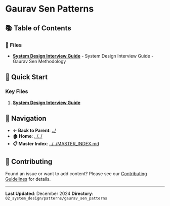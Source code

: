 # Gaurav Sen Patterns

## 📚 Table of Contents

### 📄 Files

- **[System Design Interview Guide](system_design_interview_guide.md)** - System Design Interview Guide - Gaurav Sen Methodology

## 🚀 Quick Start

### Key Files
1. **[System Design Interview Guide](system_design_interview_guide.md)**

## 🔗 Navigation

- **← Back to Parent**: [../](../)
- **🏠 Home**: [../../](../..)
- **📋 Master Index**: [../../MASTER_INDEX.md](../../../MASTER_INDEX.md)

## 🤝 Contributing

Found an issue or want to add content? Please see our [Contributing Guidelines](../../../CONTRIBUTING.md) for details.

---

**Last Updated**: December 2024
**Directory**: `02_system_design/patterns/gaurav_sen_patterns`
